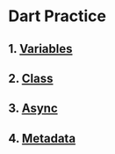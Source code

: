 # Dart Practice

## 1. [Variables](variables/variables.md)

## 2. [Class](class/class.md)

## 3. [Async](async/async.md)

## 4. [Metadata](metadata/metadata.md)
